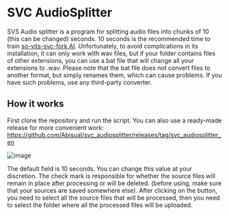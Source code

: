 # SVC AudioSplitter
SVS Audio splitter is a program for splitting audio files into chunks of 10 (this can be changed) seconds. 10 seconds is the recommended time to train [so-vits-svc-fork AI](https://github.com/voicepaw/so-vits-svc-fork). Unfortunately, to avoid complications in its installation, it can only work with wav files, but if your folder contains files of other extensions, you can use a bat file that will change all your extensions to .wav. 
Please note that the bat file does not convert files to another format, but simply renames them, which can cause problems. If you have such problems, use any third-party converter.

## How it works

First clone the repository and run the script. You can also use a ready-made release for more convenient work: https://github.com/Abisual/svc_audiosplitter/releases/tag/svc_audiosplitter_en

![image](https://github.com/Abisual/svc_audiosplitter/assets/45770262/bdaf262c-3dd0-418f-b9fe-9c396ecfb2f9)


The default field is 10 seconds. You can change this value at your discretion.
The check mark is responsible for whether the source files will remain in place after processing or will be deleted. (before using, make sure that your sources are saved somewhere else).
After clicking on the button, you need to select all the source files that will be processed, then you need to select the folder where all the processed files will be uploaded.
